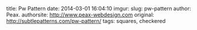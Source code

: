 title: Pw Pattern
date: 2014-03-01 16:04:10
imgur: 
slug: pw-pattern
author: Peax.
authorsite: http://www.peax-webdesign.com
original: http://subtlepatterns.com/pw-pattern/
tags: squares, checkered
